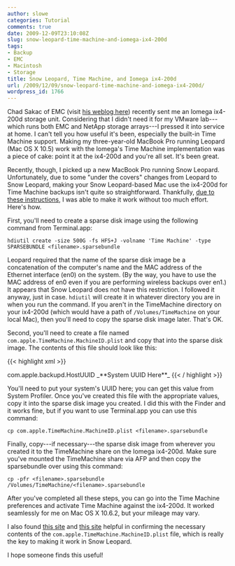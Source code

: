 ```yaml
---
author: slowe
categories: Tutorial
comments: true
date: 2009-12-09T23:10:08Z
slug: snow-leopard-time-machine-and-iomega-ix4-200d
tags:
- Backup
- EMC
- Macintosh
- Storage
title: Snow Leopard, Time Machine, and Iomega ix4-200d
url: /2009/12/09/snow-leopard-time-machine-and-iomega-ix4-200d/
wordpress_id: 1766
---
```


Chad Sakac of EMC (visit [his weblog here](http://virtualgeek.typepad.com/)) recently sent me an Iomega ix4-200d storage unit. Considering that I didn't need it for my VMware lab---which runs both EMC and NetApp storage arrays---I pressed it into service at home. I can't tell you how useful it's been, especially the built-in Time Machine support. Making my three-year-old MacBook Pro running Leopard (Mac OS X 10.5) work with the Iomega's Time Machine implementation was a piece of cake: point it at the ix4-200d and you're all set. It's been great.

Recently, though, I picked up a new MacBook Pro running Snow Leopard. Unfortunately, due to some "under the covers" changes from Leopard to Snow Leopard, making your Snow Leopard-based Mac use the ix4-200d for Time Machine backups isn't quite so straightforward. Thankfully, [due to these instructions](http://www.insanelymac.com/forum/index.php?showtopic=184462), I was able to make it work without too much effort. Here's how.

First, you'll need to create a sparse disk image using the following command from Terminal.app:

	hdiutil create -size 500G -fs HFS+J -volname 'Time Machine' -type SPARSEBUNDLE <filename>.sparsebundle

Leopard required that the name of the sparse disk image be a concatenation of the computer's name and the MAC address of the Ethernet interface (en0) on the system. (By the way, you have to use the MAC address of en0 even if you are performing wireless backups over en1.) It appears that Snow Leopard does not have this restriction. I followed it anyway, just in case. `hdiutil` will create it in whatever directory you are in when you run the command. If you aren't in the TimeMachine directory on your ix4-200d (which would have a path of `/Volumes/TimeMachine` on your local Mac), then you'll need to copy the sparse disk image later. That's OK.

Second, you'll need to create a file named `com.apple.TimeMachine.MachineID.plist` and copy that into the sparse disk image. The contents of this file should look like this:

{{< highlight xml >}}
<?xml version="1.0" encoding="UTF-8"?>  
<!DOCTYPE plist PUBLIC "-//Apple//DTD PLIST 1.0//EN" "http://www.apple.com/DTDs/PropertyList-1.0.dtd">  
<plist version="1.0">  
<dict>  
<key>com.apple.backupd.HostUUID</key>  
<string>_**System UUID Here**_</string>  
</dict>  
</plist>
{{< / highlight >}}

You'll need to put your system's UUID here; you can get this value from System Profiler. Once you've created this file with the appropriate values, copy it into the sparse disk image you created. I did this with the Finder and it works fine, but if you want to use Terminal.app you can use this command:

	cp com.apple.TimeMachine.MachineID.plist <filename>.sparsebundle

Finally, copy---if necessary---the sparse disk image from wherever you created it to the TimeMachine share on the Iomega ix4-200d. Make sure you've mounted the TimeMachine share via AFP and then copy the sparsebundle over using this command:

	cp -pfr <filename>.sparsebundle /Volumes/TimeMachine/<filename>.sparsebundle

After you've completed all these steps, you can go into the Time Machine preferences and activate Time Machine against the ix4-200d. It worked seamlessly for me on Mac OS X 10.6.2, but your mileage may vary.

I also found [this site](http://sputteringdigitized.blogspot.com/2009/09/snow-leopard-and-time-machine-over-nfs.html) and [this site](http://www.markdeepwell.com/2009/11/using-ubuntu-for-time-machine-in-snow-leopard/) helpful in confirming the necessary contents of the `com.apple.TimeMachine.MachineID.plist` file, which is really the key to making it work in Snow Leopard.

I hope someone finds this useful!
